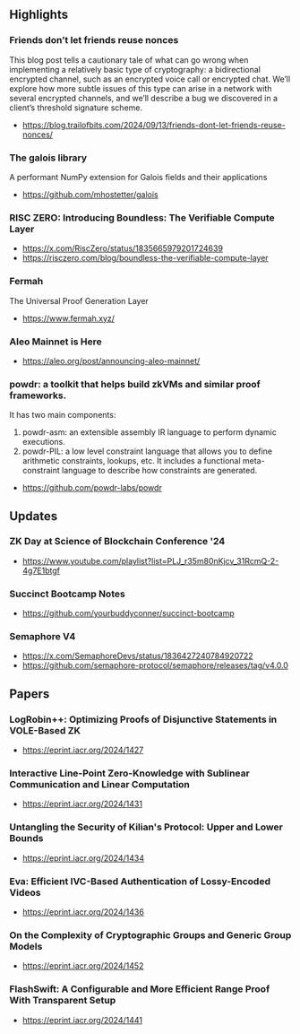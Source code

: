 ## Highlights
### Friends don’t let friends reuse nonces
This blog post tells a cautionary tale of what can go wrong when implementing a relatively basic type of cryptography: a bidirectional encrypted channel, such as an encrypted voice call or encrypted chat. We’ll explore how more subtle issues of this type can arise in a network with several encrypted channels, and we’ll describe a bug we discovered in a client’s threshold signature scheme.
- <https://blog.trailofbits.com/2024/09/13/friends-dont-let-friends-reuse-nonces/>
### The galois library
A performant NumPy extension for Galois fields and their applications
- <https://github.com/mhostetter/galois>
### RISC ZERO: Introducing Boundless: The Verifiable Compute Layer
- <https://x.com/RiscZero/status/1835665979201724639>
- <https://risczero.com/blog/boundless-the-verifiable-compute-layer>
### Fermah
The Universal Proof Generation Layer
- <https://www.fermah.xyz/>
### Aleo Mainnet is Here
- <https://aleo.org/post/announcing-aleo-mainnet/>
### powdr: a toolkit that helps build zkVMs and similar proof frameworks.
It has two main components:
1. powdr-asm: an extensible assembly IR language to perform dynamic executions.
2. powdr-PIL: a low level constraint language that allows you to define arithmetic constraints, lookups, etc. It includes a functional meta-constraint language to describe how constraints are generated.
- <https://github.com/powdr-labs/powdr>


## Updates
### ZK Day at Science of Blockchain Conference '24
- <https://www.youtube.com/playlist?list=PLJ_r35m80nKjcv_31RcmQ-2-4g7E1btgf>
### Succinct Bootcamp Notes
- <https://github.com/yourbuddyconner/succinct-bootcamp>
### Semaphore V4
- <https://x.com/SemaphoreDevs/status/1836427240784920722>
- <https://github.com/semaphore-protocol/semaphore/releases/tag/v4.0.0>


## Papers
### LogRobin++: Optimizing Proofs of Disjunctive Statements in VOLE-Based ZK
- <https://eprint.iacr.org/2024/1427>
### Interactive Line-Point Zero-Knowledge with Sublinear Communication and Linear Computation
- <https://eprint.iacr.org/2024/1431>
### Untangling the Security of Kilian's Protocol: Upper and Lower Bounds
- <https://eprint.iacr.org/2024/1434>
### Eva: Efficient IVC-Based Authentication of Lossy-Encoded Videos
- <https://eprint.iacr.org/2024/1436>
### On the Complexity of Cryptographic Groups and Generic Group Models
- <https://eprint.iacr.org/2024/1452>
### FlashSwift: A Configurable and More Efficient Range Proof With Transparent Setup
- <https://eprint.iacr.org/2024/1441>

